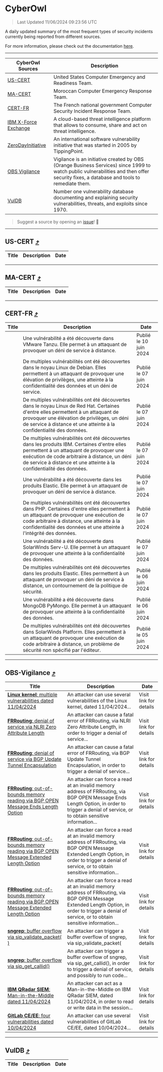 
 <div id='top'></div>

# CyberOwl

 > Last Updated 11/06/2024 09:23:56 UTC
 
 A daily updated summary of the most frequent types of security incidents currently being reported from different sources.
 
 For more information, please check out the documentation [here](./docs/README.md).
 
 ---
 |CyberOwl Sources|Description|
 |---|---|
 |[US-CERT](#us-cert-arrow_heading_up)|United States Computer Emergency and Readiness Team.|
 |[MA-CERT](#ma-cert-arrow_heading_up)|Moroccan Computer Emergency Response Team.|
 |[CERT-FR](#cert-fr-arrow_heading_up)|The French national government Computer Security Incident Response Team.|
 |[IBM X-Force Exchange](#ibmcloud-arrow_heading_up)|A cloud-based threat intelligence platform that allows to consume, share and act on threat intelligence.|
 |[ZeroDayInitiative](#zerodayinitiative-arrow_heading_up)|An international software vulnerability initiative that was started in 2005 by TippingPoint.|
 |[OBS Vigilance](#obs-vigilance-arrow_heading_up)|Vigilance is an initiative created by OBS (Orange Business Services) since 1999 to watch public vulnerabilities and then offer security fixes, a database and tools to remediate them.|
 |[VulDB](#vuldb-arrow_heading_up)|Number one vulnerability database documenting and explaining security vulnerabilities, threats, and exploits since 1970.|
 
 > Suggest a source by opening an [issue](https://github.com/karimhabush/cyberowl/issues)! :raised_hands:
 ---

## US-CERT [:arrow_heading_up:](#cyberowl)

 |Title|Description|Date|
 |---|---|---|
 
 ---

## MA-CERT [:arrow_heading_up:](#cyberowl)

 |Title|Description|Date|
 |---|---|---|
 
 ---

## CERT-FR [:arrow_heading_up:](#cyberowl)

 |Title|Description|Date|
 |---|---|---|
 |[](https://www.cert.ssi.gouv.fr/avis/CERTFR-2024-AVI-0473/)|Une vulnérabilité a été découverte dans VMware Tanzu. Elle permet à un attaquant de provoquer un déni de service à distance.|Publié le 10 juin 2024|
 |[](https://www.cert.ssi.gouv.fr/avis/CERTFR-2024-AVI-0472/)|De multiples vulnérabilités ont été découvertes dans le noyau Linux de Debian. Elles permettent à un attaquant de provoquer une élévation de privilèges, une atteinte à la confidentialité des données et un déni de service.|Publié le 07 juin 2024|
 |[](https://www.cert.ssi.gouv.fr/avis/CERTFR-2024-AVI-0471/)|De multiples vulnérabilités ont été découvertes dans le noyau Linux de Red Hat. Certaines d'entre elles permettent à un attaquant de provoquer une élévation de privilèges, un déni de service à distance et une atteinte à la confidentialité des données.|Publié le 07 juin 2024|
 |[](https://www.cert.ssi.gouv.fr/avis/CERTFR-2024-AVI-0470/)|De multiples vulnérabilités ont été découvertes dans les produits IBM. Certaines d'entre elles permettent à un attaquant de provoquer une exécution de code arbitraire à distance, un déni de service à distance et une atteinte à la confidentialité des données.|Publié le 07 juin 2024|
 |[](https://www.cert.ssi.gouv.fr/avis/CERTFR-2024-AVI-0469/)|Une vulnérabilité a été découverte dans les produits Elastic. Elle permet à un attaquant de provoquer un déni de service à distance.|Publié le 07 juin 2024|
 |[](https://www.cert.ssi.gouv.fr/avis/CERTFR-2024-AVI-0468/)|De multiples vulnérabilités ont été découvertes dans PHP. Certaines d'entre elles permettent à un attaquant de provoquer une exécution de code arbitraire à distance, une atteinte à la confidentialité des données et une atteinte à l'intégrité des données.|Publié le 07 juin 2024|
 |[](https://www.cert.ssi.gouv.fr/avis/CERTFR-2024-AVI-0467/)|Une vulnérabilité a été découverte dans SolarWinds Serv-U. Elle permet à un attaquant de provoquer une atteinte à la confidentialité des données.|Publié le 07 juin 2024|
 |[](https://www.cert.ssi.gouv.fr/avis/CERTFR-2024-AVI-0466/)|De multiples vulnérabilités ont été découvertes dans les produits Elastic. Elles permettent à un attaquant de provoquer un déni de service à distance, un contournement de la politique de sécurité.|Publié le 06 juin 2024|
 |[](https://www.cert.ssi.gouv.fr/avis/CERTFR-2024-AVI-0465/)|Une vulnérabilité a été découverte dans MongoDB PyMongo. Elle permet à un attaquant de provoquer une atteinte à la confidentialité des données.|Publié le 06 juin 2024|
 |[](https://www.cert.ssi.gouv.fr/avis/CERTFR-2024-AVI-0464/)|De multiples vulnérabilités ont été découvertes dans SolarWinds Platform. Elles permettent à un attaquant de provoquer une exécution de code arbitraire à distance, un problème de sécurité non spécifié par l'éditeur.|Publié le 05 juin 2024|
 
 ---

## OBS-Vigilance [:arrow_heading_up:](#cyberowl)

 |Title|Description|Date|
 |---|---|---|
 |[<a href="https://vigilance.fr/vulnerability/Linux-kernel-multiple-vulnerabilities-dated-11-04-2024-44051" class="noirorange"><b>Linux kernel</b>: multiple vulnerabilities dated 11/04/2024</a>](https://vigilance.fr/vulnerability/Linux-kernel-multiple-vulnerabilities-dated-11-04-2024-44051)|An attacker can use several vulnerabilities of the Linux kernel, dated 11/04/2024...|Visit link for details|
 |[<a href="https://vigilance.fr/vulnerability/FRRouting-denial-of-service-via-NLRI-Zero-Attribute-Length-42234" class="noirorange"><b>FRRouting</b>: denial of service via NLRI Zero Attribute Length</a>](https://vigilance.fr/vulnerability/FRRouting-denial-of-service-via-NLRI-Zero-Attribute-Length-42234)|An attacker can cause a fatal error of FRRouting, via NLRI Zero Attribute Length, in order to trigger a denial of service...|Visit link for details|
 |[<a href="https://vigilance.fr/vulnerability/FRRouting-denial-of-service-via-BGP-Update-Tunnel-Encapsulation-42233" class="noirorange"><b>FRRouting</b>: denial of service via BGP Update Tunnel Encapsulation</a>](https://vigilance.fr/vulnerability/FRRouting-denial-of-service-via-BGP-Update-Tunnel-Encapsulation-42233)|An attacker can cause a fatal error of FRRouting, via BGP Update Tunnel Encapsulation, in order to trigger a denial of service...|Visit link for details|
 |[<a href="https://vigilance.fr/vulnerability/FRRouting-out-of-bounds-memory-reading-via-BGP-OPEN-Message-Ends-Length-Option-42232" class="noirorange"><b>FRRouting</b>: out-of-bounds memory reading via BGP OPEN Message Ends Length Option</a>](https://vigilance.fr/vulnerability/FRRouting-out-of-bounds-memory-reading-via-BGP-OPEN-Message-Ends-Length-Option-42232)|An attacker can force a read at an invalid memory address of FRRouting, via BGP OPEN Message Ends Length Option, in order to trigger a denial of service, or to obtain sensitive information...|Visit link for details|
 |[<a href="https://vigilance.fr/vulnerability/FRRouting-out-of-bounds-memory-reading-via-BGP-OPEN-Message-Extended-Length-Option-42231" class="noirorange"><b>FRRouting</b>: out-of-bounds memory reading via BGP OPEN Message Extended Length Option</a>](https://vigilance.fr/vulnerability/FRRouting-out-of-bounds-memory-reading-via-BGP-OPEN-Message-Extended-Length-Option-42231)|An attacker can force a read at an invalid memory address of FRRouting, via BGP OPEN Message Extended Length Option, in order to trigger a denial of service, or to obtain sensitive information...|Visit link for details|
 |[<a href="https://vigilance.fr/vulnerability/FRRouting-out-of-bounds-memory-reading-via-BGP-OPEN-Message-Extended-Length-Option-42230" class="noirorange"><b>FRRouting</b>: out-of-bounds memory reading via BGP OPEN Message Extended Length Option</a>](https://vigilance.fr/vulnerability/FRRouting-out-of-bounds-memory-reading-via-BGP-OPEN-Message-Extended-Length-Option-42230)|An attacker can force a read at an invalid memory address of FRRouting, via BGP OPEN Message Extended Length Option, in order to trigger a denial of service, or to obtain sensitive information...|Visit link for details|
 |[<a href="https://vigilance.fr/vulnerability/sngrep-buffer-overflow-via-sip-validate-packet-44050" class="noirorange"><b>sngrep</b>: buffer overflow via sip_validate_packet(<wbr>)</wbr></a>](https://vigilance.fr/vulnerability/sngrep-buffer-overflow-via-sip-validate-packet-44050)|An attacker can trigger a buffer overflow of sngrep, via sip_validate_packet(|Visit link for details|
 |[<a href="https://vigilance.fr/vulnerability/sngrep-buffer-overflow-via-sip-get-callid-44049" class="noirorange"><b>sngrep</b>: buffer overflow via sip_get_callid()</a>](https://vigilance.fr/vulnerability/sngrep-buffer-overflow-via-sip-get-callid-44049)|An attacker can trigger a buffer overflow of sngrep, via sip_get_callid(), in order to trigger a denial of service, and possibly to run code...|Visit link for details|
 |[<a href="https://vigilance.fr/vulnerability/IBM-QRadar-SIEM-Man-in-the-Middle-dated-11-04-2024-44048" class="noirorange"><b>IBM QRadar SIEM</b>: Man-in-the-Middle dated 11/04/2024</a>](https://vigilance.fr/vulnerability/IBM-QRadar-SIEM-Man-in-the-Middle-dated-11-04-2024-44048)|An attacker can act as a Man-in-the-Middle on IBM QRadar SIEM, dated 11/04/2024, in order to read or write data in the session...|Visit link for details|
 |[<a href="https://vigilance.fr/vulnerability/GitLab-CE-EE-four-vulnerabilities-dated-10-04-2024-44046" class="noirorange"><b>GitLab CE/EE</b>: four vulnerabilities dated 10/04/2024</a>](https://vigilance.fr/vulnerability/GitLab-CE-EE-four-vulnerabilities-dated-10-04-2024-44046)|An attacker can use several vulnerabilities of GitLab CE/EE, dated 10/04/2024...|Visit link for details|
 
 ---

## VulDB [:arrow_heading_up:](#cyberowl)

 |Title|Description|Date|
 |---|---|---|
 